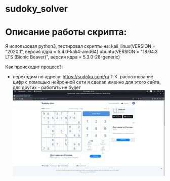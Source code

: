 # sudoky_solver
# Описание работы скрипта:
Я использовал python3, тестировал скрипты на:
kali_linux(VERSION = "2020.1", версия ядра = 5.4.0-kali4-amd64)
ubuntu(VERSION = "18.04.3 LTS (Bionic Beaver)", версия ядра = 5.3.0-28-generic)

Как происходит процесс?:

- переходим по адресу: https://sudoku.com/ru
Т.К. распознование цифр с помощью нейронной сети я сделал именно для этого сайта, для других - работать не будет
![Image alt](https://github.com/hulumulu801/sudoky_solver/blob/master/picts/1.png)
